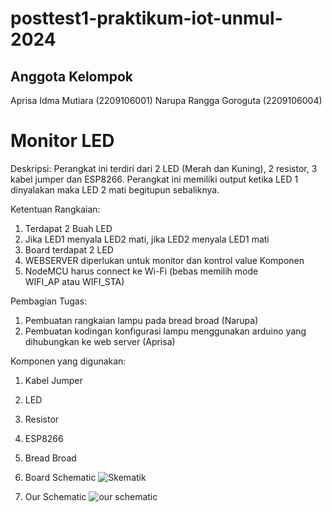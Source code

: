 # posttest1-praktikum-iot-unmul-2024

## Anggota Kelompok 
Aprisa Idma Mutiara (2209106001)
Narupa Rangga Goroguta (2209106004)

# Monitor LED 
Deskripsi: 
Perangkat ini terdiri dari 2 LED (Merah dan Kuning), 2 resistor, 3 kabel jumper dan ESP8266. Perangkat ini memiliki output ketika LED 1 dinyalakan maka LED 2 mati begitupun sebaliknya. 

Ketentuan Rangkaian: 
1. Terdapat 2 Buah LED
2. Jika LED1 menyala LED2 mati, jika LED2 menyala LED1 mati
3. Board terdapat 2 LED
4. WEBSERVER diperlukan untuk monitor dan kontrol value Komponen
5. NodeMCU harus connect ke Wi-Fi (bebas memilih mode WIFI_AP atau WIFI_STA)

Pembagian Tugas:
1. Pembuatan rangkaian lampu pada bread broad (Narupa)
2. Pembuatan kodingan konfigurasi lampu menggunakan arduino yang dihubungkan ke web server (Aprisa)

Komponen yang digunakan: 
1. Kabel Jumper
2. LED
3. Resistor
4. ESP8266
5. Bread Broad

1. Board Schematic
   ![Skematik](https://github.com/aprisamutiara/posttest1-praktikum-iot-unmul-2024/assets/123526722/421f9310-60f0-4d22-bd26-569fb97aa7b1)

3. Our Schematic
   ![our schematic](https://github.com/aprisamutiara/posttest1-praktikum-iot-unmul-2024/assets/123526722/cff3689f-6b86-437f-818b-93912b6222b0)
